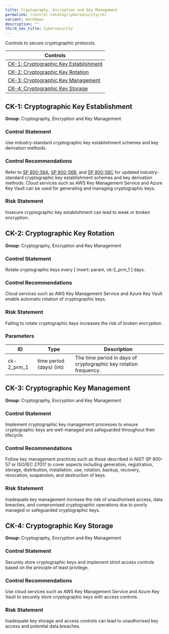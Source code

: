 ```yaml
---
title: Cryptography, Encryption and Key Management
permalink: /control-catalog/cybersecurity/ck/
variant: markdown
description: ""
third_nav_title: Cybersecurity
---
```

Controls to secure cryptographic protocols.

| Controls                                                                       |
| ------------------------------------------------------------------------------ |
| [CK-1: Cryptographic Key Establishment](#ck-1-cryptographic-key-establishment) |
| [CK-2: Cryptographic Key Rotation](#ck-2-cryptographic-key-rotation)           |
| [CK-3: Cryptographic Key Management](#ck-3-cryptographic-key-management)       |
| [CK-4: Cryptographic Key Storage](#ck-4-cryptographic-key-storage)             |

## CK-1: Cryptographic Key Establishment

**Group:** Cryptography, Encryption and Key Management

### Control Statement

Use industry-standard cryptographic key establishment schemes and key derivation methods.

### Control Recommendations

Refer to [SP 800-56A](https://doi.org/10.6028/NIST.SP.800-56Ar3), [SP 800-56B](https://doi.org/10.6028/NIST.SP.800-56Br2), and [SP 800-56C](https://doi.org/10.6028/NIST.SP.800-56Cr2) for updated industry-standard cryptographic key establishment schemes and key derivation methods. Cloud services such as AWS Key Management Service and Azure Key Vault can be used for generating and managing cryptographic keys.

### Risk Statement

Insecure cryptographic key establishment can lead to weak or broken encryption.

## CK-2: Cryptographic Key Rotation

**Group:** Cryptography, Encryption and Key Management

### Control Statement

Rotate cryptographic keys every [ insert: param, ck-2_prm_1 ] days.

### Control Recommendations

Cloud services such as AWS Key Management Service and Azure Key Vault enable automatic rotation of cryptographic keys.

### Risk Statement

Failing to rotate cryptographic keys increases the risk of broken encryption.

### Parameters

| ID         | Type                     | Description                                                      |
| ---------- | ------------------------ | ---------------------------------------------------------------- |
| ck-2_prm_1 | time period (days) (int) | The time period in days of cryptographic key rotation frequency. |

## CK-3: Cryptographic Key Management

**Group:** Cryptography, Encryption and Key Management

### Control Statement

Implement cryptographic key management processes to ensure cryptographic keys are well-managed and safeguarded throughout their lifecycle.

### Control Recommendations

Follow key management practices such as those described in NIST SP 800-57 or ISO/IEC 27017 to cover aspects including generation, registration, storage, distribution, installation, use, rotation, backup, recovery, revocation, suspension, and destruction of keys.

### Risk Statement

Inadequate key management increase the risk of unauthorised access, data breaches, and compromised cryptographic operations due to poorly managed or safeguarded cryptographic keys.

## CK-4: Cryptographic Key Storage

**Group:** Cryptography, Encryption and Key Management

### Control Statement

Securely store cryptographic keys and implement strict access controls based on the principle of least privilege.

### Control Recommendations

Use cloud services such as AWS Key Management Service and Azure Key Vault to securely store cryptographic keys with access controls.

### Risk Statement

Inadequate key storage and access controls can lead to unauthorised key access and potential data breaches.